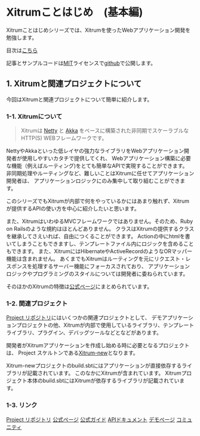 # Xitrumことはじめ　(基本編)

Xitrumことはじめシリーズでは、Xitrumを使ったWebアプリケーション開発を勉強します。

目次は[こちら](http://george-osd-blog.heroku.com/40)

記事とサンプルコードは[MIT](http://opensource.org/licenses/mit-license.php)ライセンスで[github](https://github.com/georgeOsdDev/xitrum-kotohajime)で公開します。


## 1. Xitrumと関連プロジェクトについて

今回はXitrumと関連プロジェクトについて簡単に紹介します。

### 1-1. Xitrumについて

> Xitrumは [Netty](http://netty.io) と [Akka](http://akka.io) をベースに構築された非同期でスケーラブルなHTTP(S) WEBフレームワークです。

NettyやAkkaといった低レイヤの強力なライブラリをWebアプリケーション開発者が使用しやすいカタチで提供してくれ、
Webアプリケーション構築に必要な機能（例えばルーティング)をとても簡単なAPIで実現することができます。
非同期処理やルーティングなど、難しいことはXitrumに任せてアプリケーション開発者は、
アプリケーションロジックにのみ集中して取り組むことができます。

このシリーズでもXitrumが内部で何をやっているかにはあまり触れず、Xitrumが提供するAPIの使い方を中心に紹介したいと思います。

また、XitrumはいわゆるMVCフレームワークではありません。そのため、Ruby on Railsのような規約はほとんどありません。
クラスはXitrumの提供するクラスを継承してさえいれば、自由につくることができます。
Actionの中にhtmlを書いてしまうこともできますし、テンプレートファイル内にロジックを含めることもできます。
また、XitrumにはHibernateやActiveRecordのようなORマッパー機能は含まれません。
あくまでもXitrumはルーティングを元にリクエスト・レスポンスを処理するサーバー機能にフォーカスされており、
アプリケーションロジックやプログラミングのスタイルについては開発者に委ねられています。

そのほかのXitrumの特徴は[公式ページ](http://xitrum-framework.github.io/index_ja.html)にまとめられています。

### 1-2. 関連プロジェクト

[Project リポジトリ](https://github.com/xitrum-framework/)にはいくつかの関連プロジェクトとして、
デモアプリケーションプロジェクトの他、Xitrumが内部で使用しているライブラリ、テンプレートライブラリ、プラグイン、デバッグツールなどとなどがあります。

開発者がXitrumアプリケーションを作成し始める時に必要となるプロジェクトは、
Project スケルトンである[Xitrum-new](https://github.com/xitrum-framework/xitrum-new)となります。

Xitrum-newプロジェクトのbuild.sbtにはアプリケーションが直接依存するライブラリが記載されています。
このなかにXitrumが含まれています。
Xitrumプロジェクト本体のbuild.sbtにはXitrumが依存するライブラリが記載されています。

### 1-3. リンク

[Project リポジトリ](https://github.com/xitrum-framework/)
[公式ページ](http://xitrum-framework.github.io/index_ja.html)
[公式ガイド](http://xitrum-framework.github.io/guide)
[APIドキュメント](http://xitrum-framework.github.io/api/index.html)
[デモページ](http://107.167.187.67/)
[コミュニティ](https://groups.google.com/forum/#!forum/xitrum-framework)
